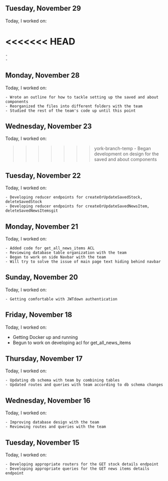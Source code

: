 ## Tuesday, November 29
Today, I worked on:

<<<<<<< HEAD
=======
    -
    -

## Monday, November 28
Today, I worked on:

    - Wrote an outline for how to tackle setting up the saved and about components
    - Reorganized the files into different folders with the team
    - Studied the rest of the team's code up until this point

## Wednesday, November 23
Today, I worked on:

>>>>>>> york-branch-temp
    - Began development on design for the saved and about components

## Tuesday, November 22
Today, I worked on:

    - Developing reducer endpoints for createOrUpdateSavedStock, deleteSavedStock
    - Developing reducer endpoints for createOrUpdateSavedNewsItem, deleteSavedNewsItemsgit

## Monday, November 21
Today, I worked on:

    - Added code for get_all_news_items ACL
    - Reviewing database table organization with the team
    - Began to work on side Navbar with the team
    - Will try to solve the issue of main page text hiding behind navbar

## Sunday, November 20
Today, I worked on:

    - Getting comfortable with JWTdown authentication

## Friday, November 18
Today, I worked on:

- Getting Docker up and running
- Begun to work on developing acl for get_all_news_items

## Thursday, November 17
Today, I worked on:

    - Updating db schema with team by combining tables
    - Updated routes and queries with team according to db schema changes

## Wednesday, November 16
Today, I worked on:

    - Improving database design with the team
    - Reviewing routes and queries with the team

## Tuesday, November 15
Today, I worked on:

    - Developing appropriate routers for the GET stock details endpoint
    - Developing appropriate queries for the GET news items details endpoint
